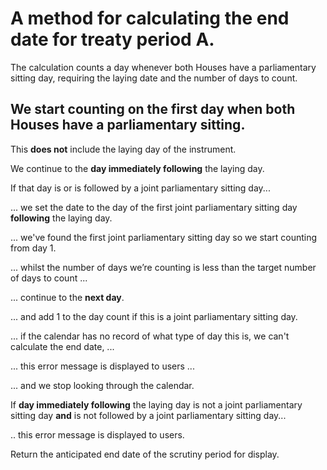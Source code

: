 # A method for calculating the end date for treaty period A.

The calculation counts a day whenever both Houses have a parliamentary sitting day, requiring the laying date and the number of days to count.

## We start counting on the **first day when both Houses have a parliamentary sitting**.

This **does not** include the laying day of the instrument.

We continue to the **day immediately following** the laying day.

If that day is or is followed by a joint parliamentary sitting day...

... we set the date to the day of the first joint parliamentary sitting day **following** the laying day.

... we've found the first joint parliamentary sitting day so we start counting from day 1.

... whilst the number of days we’re counting is less than the target number of days to count ...

... continue to the **next day**.

... and add 1 to the day count if this is a joint parliamentary sitting day.

... if the calendar has no record of what type of day this is, we can't calculate the end date, ...

... this error message is displayed to users ...

... and we stop looking through the calendar.

If **day immediately following** the laying day is not a joint parliamentary sitting day **and** is not followed by a joint parliamentary sitting day...

.. this error message is displayed to users.

Return the anticipated end date of the scrutiny period for display.

